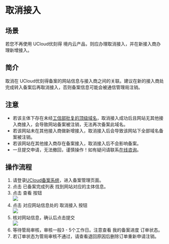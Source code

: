 

# 取消接入

## 场景

若您不再使用 UCloud优刻得 境内云产品，则应办理取消接入，并在新接入商办理新增接入。

## 简介

取消在 UCloud优刻得备案的网站信息与接入商之间的关联。建议在新的接入商处完成转入备案后再取消接入，否则备案信息可能会被通信管理局注销。 

## 注意

- 若该主体下存在未经[工信部批复的顶级域名](http://domain.miit.gov.cn/)，取消接入成功后且网站无其他接入商接入，会导致网站备案被注销，无法再次备案此域名。  
- 若该网站未在其他接入商做新增接入，取消接入后会导致该网站下全部域名备案被注销。 
- 若该网站在其他接入商存在备案接入，取消接入后不会影响备案。  
- 一旦提交申请，无法撤回，谨慎操作！如有疑问请联系[在线咨询](https://spt.ucloud.cn/30002)。

## 操作流程

1. 请登录[UCloud备案系统](https://console.ucloud.cn/icp/)，进入备案管理页面。  
2. 点击 已备案完成列表 找到网站对应的主体信息。  
3. 点击 查看 按钮  
   ![](/images/guidance/注销网站1.png)
4. 点击 对应网站信息处的 取消接入 按钮  
   ![](/images/guidance/取消接入1.png)
5. 核对网站信息，确认后点击提交  
   ![](/images/guidance/取消接入2.png)
6. 等待管局审核，审核一般3 - 5个工作日。注意查看 我的备案进度 订单状态。  
7. 若订单状态为管局审核不通过，请查看退回原因后删除订单重新申请注销。